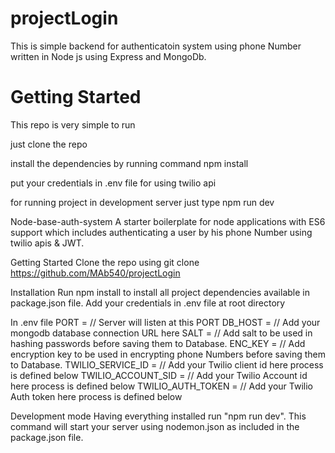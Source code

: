 # projectLogin

This is simple backend for authenticatoin system using phone Number written in Node js using Express and MongoDb.


<h1>Getting Started</h1>
This repo is very simple to run 

just clone the repo 

install the dependencies by running command npm install

put your credentials in .env file for using twilio api

for running project in development server just type npm run dev 

Node-base-auth-system
A starter boilerplate for node applications with ES6 support which includes  authenticating a user by his phone Number using twilio apis & JWT.

Getting Started
Clone the repo using
git clone https://github.com/MAb540/projectLogin


Installation
Run npm install to install all project dependencies available in package.json file.
Add your credentials in .env file at root directory

In .env file 
PORT =         // Server will listen at this PORT
DB_HOST =     // Add your mongodb database connection URL here
SALT =       // Add salt  to be used in hashing passwords before saving them to Database.
ENC_KEY =   // Add encryption key to be used in encrypting phone Numbers before saving them to Database.
TWILIO_SERVICE_ID =    // Add your Twilio client id here process is defined below
TWILIO_ACCOUNT_SID =  // Add your Twilio Account id here process is defined below
TWILIO_AUTH_TOKEN =  // Add your Twilio Auth token here process is defined below
   
  

Development mode
Having everything installed run "npm run dev". This command will start your server using nodemon.json as included in the package.json file.

